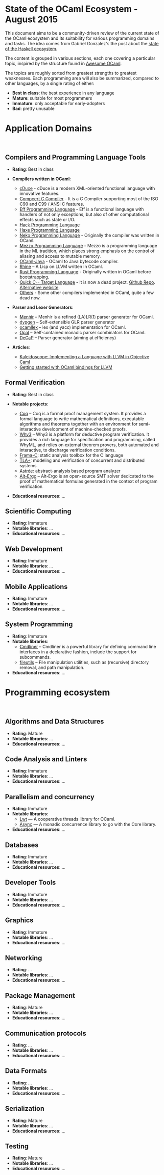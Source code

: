 # State of the OCaml Ecosystem - August 2015

This document aims to be a community-driven review of the current state of the OCaml ecosystem and its suitability for various programming domains and tasks. The idea comes from Gabriel Gonzalez's the post about the [state of the Haskell ecosystem](https://github.com/Gabriel439/post-rfc/blob/master/sotu.md).

The content is grouped in various sections, each one covering a particular topic, inspired by the structure found in [Awesome OCaml](https://github.com/rizo/awesome-ocaml).

The topics are roughly sorted from greatest strengths to greatest weaknesses. Each programming area will also be summarized, compared to other languages, by a single rating of either:

- **Best in class**: the best experience in any language
- **Mature**: suitable for most programmers
- **Immature**: only acceptable for early-adopters
- **Bad**: pretty unusable

# Application Domains
<br/>

## Compilers and Programming Language Tools

- **Rating**: Best in class

- **Compilers written in OCaml**:

  - [cDuce](http://www.cduce.org/) - cDuce is a modern XML-oriented functional language with innovative features.
  - [Compcert C Compiler](http://compcert.inria.fr/) - It is a C Compiler supporting most of the ISO C90 and C99 / ANSI C  features.
  - [Eff Programming Language](http://www.eff-lang.org/) - Eff is a functional language with handlers of not only exceptions, but also of other computational effects such as state or I/O.
  - [Hack Programming Language](http://hacklang.org/)
  - [Haxe Programming Language](http://haxe.org/)
  - [Neko Programming Language](http://nekovm.org) - Originally the compiler was written in OCaml.
  - [Mezzo Programming Language](http://protz.github.io/mezzo/) - Mezzo is a programming language in the ML tradition, which places strong emphasis on the control of aliasing and access to mutable memory.
  - [OCaml-Java](http://www.ocamljava.org) - OCaml to Java bytecode compiler.
  - [Rhine](https://github.com/artagnon/rhine) – A Lisp on LLVM written in OCaml.
  - [Rust Programming Language](http://rust-lang.org) - Originally written in OCaml before bootstrapping.
  - [Quick C-- Target Language](http://www.cminusminus.org/) - It is now a dead project. [Github Repo](https://github.com/nrnrnr/qc--). [Alternative website](http://www.cs.tufts.edu/~nr/c--/qc--.html).
  - [Others](http://caml.inria.fr/cgi-bin/hump.en.cgi?sort=0&browse=88) - Some other compilers implemented in OCaml, quite a few dead now.

- **Parser and Lexer Generators**:
  - [Menhir](http://gallium.inria.fr/~fpottier/menhir) – Menhir is a refined (LA)LR(1) parser generator for OCaml.
  - [dypgen](http://dypgen.free.fr/) – Self-extensible GLR parser generator
  - [ocamllex](http://caml.inria.fr/pub/docs/manual-ocaml-4.01/lexyacc.html) – lex (and yacc) implementation for OCaml.
  - [Opal](https://github.com/pyrocat101/opal) – Self-contained monadic parser combinators for OCaml.
  - [DeCaP](http://lama.univ-savoie.fr/decap/) – Parser generator (aiming at efficiency)

- **Articles**:
  - [Kaleidoscope: Implementing a Language with LLVM in Objective Caml](http://llvm.org/docs/tutorial/OCamlLangImpl1.html)
  - [Getting started with OCaml bindings for LLVM](http://nopaniers.calepin.co/getting-started-with-ocaml-bindings-for-llvm.html)

## Formal Verification

- **Rating**: Best in class

- **Notable projects**:

  - [Coq](http://coq.inria.fr/) – Coq is a formal proof management system. It provides a formal language to write mathematical definitions, executable algorithms and theorems together with an environment for semi-interactive development of machine-checked proofs.
  - [Why3](http://why3.lri.fr/) – Why3 is a platform for deductive program verification. It provides a rich language for specification and programming, called WhyML, and relies on external theorem provers, both automated and interactive, to discharge verification conditions.
  - [Frama-C](http://frama-c.com/what_is.html): static analysis toolbox for the C language
  - [TLA+](https://tla.msr-inria.inria.fr/tlaps/content/Download/Source.html): modeling and verification of concurrent and distributed systems
  - [Astrée](http://www.astree.ens.fr/): abstract-analysis based program analyzer
  - [Alt-Ergo](http://alt-ergo.lri.fr/) – Alt-Ergo is an open-source SMT solver dedicated to the proof of mathematical formulas generated in the context of program verification.

- **Educational resources**: ...

## Scientific Computing

- **Rating**: Immature
- **Notable libraries**: ...
- **Educational resources**: ...

## Web Development

- **Rating**: Immature
- **Notable libraries**: ...
- **Educational resources**: ...

## Mobile Applications

- **Rating**: Immature
- **Notable libraries**: ...
- **Educational resources**: ...

## System Programming

- **Rating**: Immature
- **Notable libraries**:
    - [Cmdliner](http://erratique.ch/software/cmdliner/doc/Cmdliner.html) – Cmdliner is a powerful library for defining command line interfaces in a declarative fashion, include the support for subcommands.
    - [fileutils](https://forge.ocamlcore.org/projects/ocaml-fileutils/) – File manipulation utilities, such as (recursive) directory removal, and path manipulation.
- **Educational resources**: ...






# Programming ecosystem
<br/>

## Algorithms and Data Structures

- **Rating**: Mature
- **Notable libraries**: ...
- **Educational resources**: ...

## Code Analysis and Linters

- **Rating**: Immature
- **Notable libraries**: ...
- **Educational resources**: ...

## Parallelism and concurrency

- **Rating**: Immature
- **Notable libraries**:
    - [Lwt](http://ocsigen.org/lwt/) — A cooperative threads library for OCaml.
    - [Async](http://janestreet.github.io/) — A monadic concurrence library to go with the Core library.
- **Educational resources**: ...

## Databases

- **Rating**: Immature
- **Notable libraries**: ...
- **Educational resources**: ...

## Developer Tools

- **Rating**: Immature
- **Notable libraries**: ...
- **Educational resources**: ...

## Graphics

- **Rating**: Immature
- **Notable libraries**: ...
- **Educational resources**: ...

## Networking

- **Rating**: ...
- **Notable libraries**: ...
- **Educational resources**: ...

## Package Management

- **Rating**: Mature
- **Notable libraries**: ...
- **Educational resources**: ...

## Communication protocols

- **Rating**: ...
- **Notable libraries**: ...
- **Educational resources**: ...

## Data Formats

- **Rating**: ...
- **Notable libraries**: ...
- **Educational resources**: ...

## Serialization

- **Rating**: Mature
- **Notable libraries**: ...
- **Educational resources**: ...

## Testing

- **Rating**: Mature
- **Notable libraries**: ...
- **Educational resources**: ...




